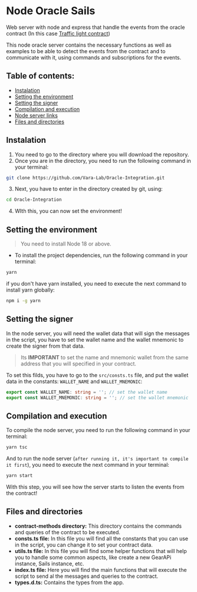 # Node Oracle Sails

Web server with node and express that handle the events from the oracle contract (In this case [Traffic light contract](https://github.com/Vara-Lab/traffic-light-integration/tree/main/traffic_light_contract))

This node oracle server contains the necessary functions as well as examples to be able to detect the events from the contract and to communicate with it, using commands and subscriptions for the events.

## Table of contents:

- [Instalation](#instalation)
- [Setting the environment](#setting-the-environment)
- [Setting the signer](#setting-the-signer)
- [Compilation and execution](#compilation-and-execution)
- [Node server links](#node-server-links)
- [Files and directories](#files-and-directories)

## Instalation

1. You need to go to the directory where you will download the repository.
2. Once you are in the directory, you need to run the following command in your terminal:

```bash
git clone https://github.com/Vara-Lab/Oracle-Integration.git
```

3. Next, you have to enter in the directory created by git, using:

```bash
cd Oracle-Integration
```

4. WIth this, you can now set the environment!

## Setting the environment

> You need to install Node 18 or above.

- To install the project dependencies, run the following command in your terminal:

```bash
yarn
```

if you don't have yarn installed, you need to execute the next command to install yarn globally:

```bash
npm i -g yarn
```

## Setting the signer

In the node server, you will need the wallet data that will sign the messages in the script, you have to set the wallet name and the wallet mnemonic to create the signer from that data.

> Its **IMPORTANT** to set the name and mnemonic wallet from the same address that you will specified in your contract.

To set this filds, you have to go to the `src/consts.ts` file, and put the wallet data in the constants: `WALLET_NAME` and `WALLET_MNEMONIC`:

```typescript
export const WALLET_NAME: string = ''; // set the wallet name
export const WALLET_MNEMONIC: string = ''; // set the wallet mnemonic
```

## Compilation and execution

To compile the node server, you need to run the following command in your terminal:

```bash
yarn tsc
```

And to run the node server (`after running it, it's important to compile it first`), you need to execute the next command in your terminal:

```bash
yarn start
```

With this step, you will see how the server starts to listen the events from the contract!

## Files and directories

- **contract-methods directory:** This directory contains the commands and queries of the contract to be executed.
- **consts.ts file:** In this file you will find all the constants that you can use in the script, you can change it to set your contract data.
- **utils.ts file:** In this file you will find some helper functions that will help you to handle some common aspects, like create a new GearAPi instance, Sails instance, etc.
- **index.ts file:** Here you will find the main functions that will execute the script to send al the messages and queries to the contract.
- **types.d.ts:** Contains the types from the app.